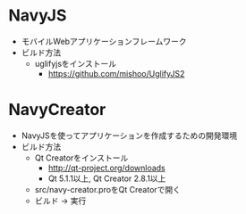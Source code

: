 # NavyJS
- モバイルWebアプリケーションフレームワーク
- ビルド方法
  - uglifyjsをインストール
    - https://github.com/mishoo/UglifyJS2

# NavyCreator
- NavyJSを使ってアプリケーションを作成するための開発環境
- ビルド方法
  - Qt Creatorをインストール
    - http://qt-project.org/downloads
    - Qt 5.1.1以上, Qt Creator 2.8.1以上
  - src/navy-creator.proをQt Creatorで開く
  - ビルド -> 実行
